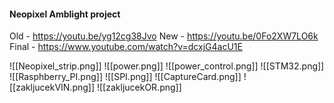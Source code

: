 

#### Neopixel Amblight project
Old - https://youtu.be/yg12cg38Jvo
New - https://youtu.be/0Fo2XW7LO6k
Final - https://www.youtube.com/watch?v=dcxjG4acU1E



![[Neopixel_strip.png]]
![[power.png]]
![[power_control.png]]
![[STM32.png]]
![[Rasphberry_PI.png]]
![[SPI.png]]
![[CaptureCard.png]]
![[zakljucekVIN.png]]
![[zakljucekOR.png]]
